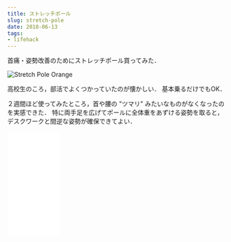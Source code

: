 ```yaml
---
title: ストレッチポール
slug: stretch-pole
date: 2018-06-13
tags:
- lifehack
---
```



首痛・姿勢改善のためにストレッチポール買ってみた．

![Stretch Pole Orange](stretch-pole-orange.jpg "Stretch Pole Orange")

高校生のころ，部活でよくつかっていたのが懐かしい．
基本乗るだけでもOK．

２週間ほど使ってみたところ，首や腰の "ツマリ" みたいなものがなくなったのを実感できた．
特に両手足を広げてポールに全体重をあずける姿勢を取ると，デスクワークと間逆な姿勢が確保できてよい．

<iframe style="width:120px;height:240px;" marginwidth="0" marginheight="0" scrolling="no" frameborder="0" src="//rcm-fe.amazon-adsystem.com/e/cm?lt1=_blank&bc1=000000&IS2=1&bg1=FFFFFF&fc1=000000&lc1=0000FF&t=tanakayutaroa-22&o=9&p=8&l=as4&m=amazon&f=ifr&ref=as_ss_li_til&asins=B01N30SOAI&linkId=d55418401a8e7c1231ec9ede23e5844a"></iframe>
